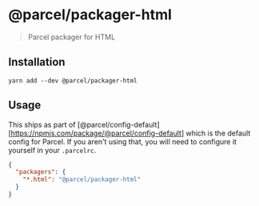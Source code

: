 # @parcel/packager-html

> Parcel packager for HTML

## Installation

```
yarn add --dev @parcel/packager-html
```

## Usage

This ships as part of [@parcel/config-default][https://npmjs.com/package/@parcel/config-default]
which is the default config for Parcel. If you aren't using that, you will need
to configure it yourself in your `.parcelrc`.

```json
{
  "packagers": {
    "*.html": "@parcel/packager-html"
  }
}
```
